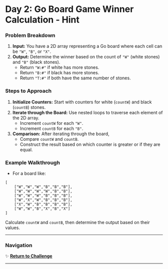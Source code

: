 # Day 2: Go Board Game Winner Calculation - Hint

### Problem Breakdown

1. **Input:** You have a 2D array representing a Go board where each cell can be `"W"`, `"B"`, or `"X"`.
2. **Output:** Determine the winner based on the count of `"W"` (white stones) and `"B"` (black stones).
   - Return `"W:#"` if white has more stones.
   - Return `"B:#"` if black has more stones.
   - Return `"T:#"` if both have the same number of stones.

### Steps to Approach

1. **Initialize Counters:** Start with counters for white (`countW`) and black (`countB`) stones.
2. **Iterate through the Board:** Use nested loops to traverse each element of the 2D array.
   - Increment `countW` for each `"W"`.
   - Increment `countB` for each `"B"`.
3. **Comparison:** After iterating through the board,
   - Compare `countW` and `countB`.
   - Construct the result based on which counter is greater or if they are equal.

### Example Walkthrough

- For a board like:

```
[
    ["W","W","W","B","B","B"],
    ["W","W","W","W","B","B"],
    ["W","W","W","B","B","B"],
    ["W","X","W","B","B","B"],
    ["X","W","B","B","B","B"],
    ["W","W","B","X","B","X"]
]
```

Calculate `countW` and `countB`, then determine the output based on their values.

---

### Navigation

✨ **[Return to Challenge](day2.md)**

---
